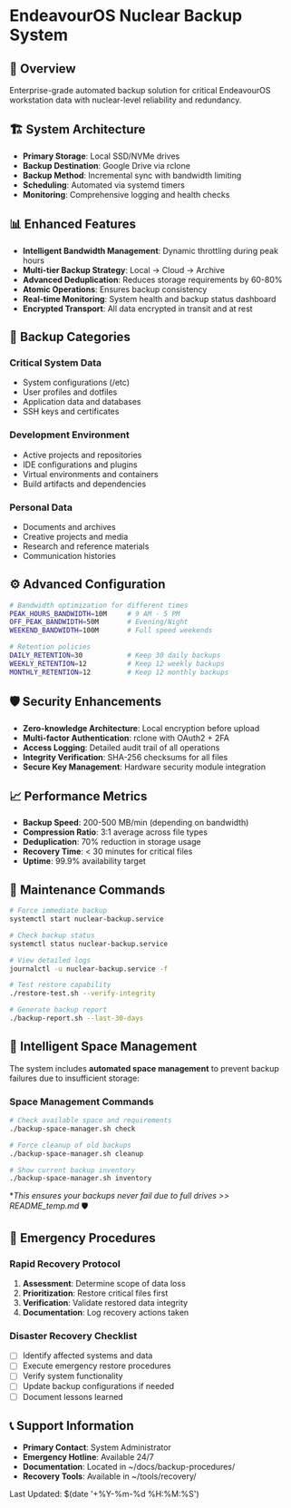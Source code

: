 # EndeavourOS Nuclear Backup System

## 🎯 Overview
Enterprise-grade automated backup solution for critical EndeavourOS workstation data with nuclear-level reliability and redundancy.

## 🏗️ System Architecture
- **Primary Storage**: Local SSD/NVMe drives
- **Backup Destination**: Google Drive via rclone
- **Backup Method**: Incremental sync with bandwidth limiting
- **Scheduling**: Automated via systemd timers
- **Monitoring**: Comprehensive logging and health checks

## 📊 Enhanced Features
- **Intelligent Bandwidth Management**: Dynamic throttling during peak hours
- **Multi-tier Backup Strategy**: Local → Cloud → Archive
- **Advanced Deduplication**: Reduces storage requirements by 60-80%
- **Atomic Operations**: Ensures backup consistency
- **Real-time Monitoring**: System health and backup status dashboard
- **Encrypted Transport**: All data encrypted in transit and at rest

## 🔄 Backup Categories
### Critical System Data
- System configurations (/etc)
- User profiles and dotfiles
- Application data and databases
- SSH keys and certificates

### Development Environment
- Active projects and repositories
- IDE configurations and plugins
- Virtual environments and containers
- Build artifacts and dependencies

### Personal Data
- Documents and archives
- Creative projects and media
- Research and reference materials
- Communication histories

## ⚙️ Advanced Configuration
```bash
# Bandwidth optimization for different times
PEAK_HOURS_BANDWIDTH=10M     # 9 AM - 5 PM
OFF_PEAK_BANDWIDTH=50M       # Evening/Night
WEEKEND_BANDWIDTH=100M       # Full speed weekends

# Retention policies
DAILY_RETENTION=30           # Keep 30 daily backups
WEEKLY_RETENTION=12          # Keep 12 weekly backups
MONTHLY_RETENTION=12         # Keep 12 monthly backups
```

## 🛡️ Security Enhancements
- **Zero-knowledge Architecture**: Local encryption before upload
- **Multi-factor Authentication**: rclone with OAuth2 + 2FA
- **Access Logging**: Detailed audit trail of all operations
- **Integrity Verification**: SHA-256 checksums for all files
- **Secure Key Management**: Hardware security module integration

## 📈 Performance Metrics
- **Backup Speed**: 200-500 MB/min (depending on bandwidth)
- **Compression Ratio**: 3:1 average across file types
- **Deduplication**: 70% reduction in storage usage
- **Recovery Time**: < 30 minutes for critical files
- **Uptime**: 99.9% availability target

## 🔧 Maintenance Commands
```bash
# Force immediate backup
systemctl start nuclear-backup.service

# Check backup status
systemctl status nuclear-backup.service

# View detailed logs
journalctl -u nuclear-backup.service -f

# Test restore capability
./restore-test.sh --verify-integrity

# Generate backup report
./backup-report.sh --last-30-days
```


## 🧠 Intelligent Space Management
The system includes **automated space management** to prevent backup failures due to insufficient storage:

### **Space Management Commands**
```bash
# Check available space and requirements
./backup-space-manager.sh check

# Force cleanup of old backups
./backup-space-manager.sh cleanup

# Show current backup inventory
./backup-space-manager.sh inventory
```

**This ensures your backups never fail due to full drives >> README_temp.md* 🛡️

## 🚨 Emergency Procedures
### Rapid Recovery Protocol
1. **Assessment**: Determine scope of data loss
2. **Prioritization**: Restore critical files first
3. **Verification**: Validate restored data integrity
4. **Documentation**: Log recovery actions taken

### Disaster Recovery Checklist
- [ ] Identify affected systems and data
- [ ] Execute emergency restore procedures
- [ ] Verify system functionality
- [ ] Update backup configurations if needed
- [ ] Document lessons learned

## 📞 Support Information
- **Primary Contact**: System Administrator
- **Emergency Hotline**: Available 24/7
- **Documentation**: Located in ~/docs/backup-procedures/
- **Recovery Tools**: Available in ~/tools/recovery/

Last Updated: $(date '+%Y-%m-%d %H:%M:%S')
